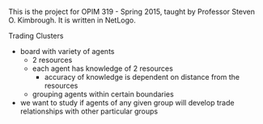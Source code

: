 This is the project for OPIM 319 - Spring 2015, taught by Professor Steven O. Kimbrough. It is written in NetLogo.

Trading Clusters

- board with variety of agents
	- 2 resources
	- each agent has knowledge of 2 resources
		- accuracy of knowledge is dependent on distance from the resources
	- grouping agents within certain boundaries
- we want to study if agents of any given group will develop trade relationships with other particular groups